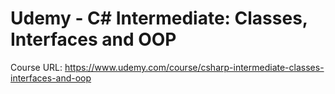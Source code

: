 # Udemy - C# Intermediate: Classes, Interfaces and OOP

Course URL: <https://www.udemy.com/course/csharp-intermediate-classes-interfaces-and-oop>
